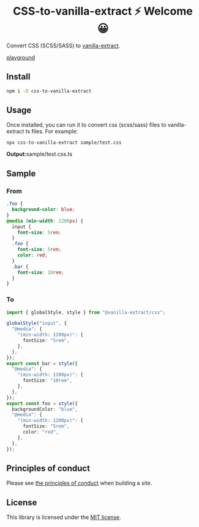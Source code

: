 <h1 align="center">CSS-to-vanilla-extract ⚡ Welcome 😀</h1>

Convert CSS (SCSS/SASS) to [vanilla-extract](https://vanilla-extract.style/).

[playground](https://grand-tapioca-e54f4f.netlify.app/)

## Install

```bash
npm i -D css-to-vanilla-extract
```

## Usage

Once installed, you can run it to convert css (scss/sass) files to vanilla-extract ts files.
For example:

```
npx css-to-vanilla-extract sample/test.css
```

<strong>Output:</strong>sample/test.css.ts

## Sample

### From

```css
.foo {
  background-color: blue;
}
@media (min-width: 1200px) {
  input {
    font-size: 5rem;
  }
  .foo {
    font-size: 5rem;
    color: red;
  }
  .bar {
    font-size: 10rem;
  }
}
```

### To

```ts
import { globalStyle, style } from "@vanilla-extract/css";

globalStyle("input", {
  "@media": {
    "(min-width: 1200px)": {
      fontSize: "5rem",
    },
  },
});
export const bar = style({
  "@media": {
    "(min-width: 1200px)": {
      fontSize: "10rem",
    },
  },
});
export const foo = style({
  backgroundColor: "blue",
  "@media": {
    "(min-width: 1200px)": {
      fontSize: "5rem",
      color: "red",
    },
  },
});
```

## Principles of conduct

Please see [the principles of conduct](https://github.com/activeguild/css-to-vanilla-extract/blob/master/.github/CONTRIBUTING.md) when building a site.

## License

This library is licensed under the [MIT license](https://github.com/activeguild/css-to-vanilla-extract/blob/master/LICENSE).
